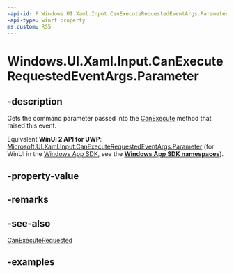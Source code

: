 ```yaml
---
-api-id: P:Windows.UI.Xaml.Input.CanExecuteRequestedEventArgs.Parameter
-api-type: winrt property
ms.custom: RS5
---
```


<!-- Property syntax.
public object Parameter { get; }
-->

# Windows.UI.Xaml.Input.CanExecuteRequestedEventArgs.Parameter

## -description

Gets the command parameter passed into the [CanExecute](icommand_canexecute_508446764.md) method that raised this event.

Equivalent **WinUI 2 API for UWP**: [Microsoft.UI.Xaml.Input.CanExecuteRequestedEventArgs.Parameter](/windows/winui/api/microsoft.ui.xaml.input.canexecuterequestedeventargs.parameter) (for WinUI in the [Windows App SDK](/windows/apps/windows-app-sdk/), see the **[Windows App SDK namespaces](/windows/windows-app-sdk/api/winrt/)**).

## -property-value

## -remarks

## -see-also

[CanExecuteRequested](xamluicommand_canexecuterequested.md)

## -examples

